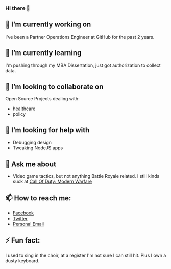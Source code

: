 ### Hi there 👋

## 🔭 I’m currently working on
I've been a Partner Operations Engineer at GitHub for the past 2 years.

## 🌱 I’m currently learning
I'm pushing through my MBA Dissertation, just got authorization to collect data.

## 👯 I’m looking to collaborate on
Open Source Projects dealing with: 
- healthcare
- policy

## 🤔 I’m looking for help with
- Debugging design
- Tweaking NodeJS apps

## 💬 Ask me about
- Video game tactics, but not anything Battle Royale related. I still kinda suck at [Call Of Duty: Modern Warfare](https://www.callofduty.com/modernwarfare)

## 📫 How to reach me:

- [Facebook](https://www.facebook.com/rufus.mbugua/)
- [Twitter](www.twitter.com/rufusmbugua)
- [Personal Email](mailto:mbuguarufus@gmail.com)

## ⚡ Fun fact:
I used to sing in the choir, at a register I'm not sure I can still hit. Plus I own a dusty keyboard.

<!--
**RufusMbugua/rufusmbugua** is a ✨ _special_ ✨ repository because its `README.md` (this file) appears on your GitHub profile.

Here are some ideas to get you started:

- 🔭 I’m currently working on ...
- 🌱 I’m currently learning ...
- 👯 I’m looking to collaborate on ...
- 🤔 I’m looking for help with ...
- 💬 Ask me about ...
- 📫 How to reach me: ...
- 😄 Pronouns: ...
- ⚡ Fun fact: ...
-->

